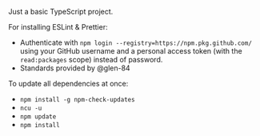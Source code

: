 Just a basic TypeScript project.

For installing ESLint & Prettier:
- Authenticate with `npm login --registry=https://npm.pkg.github.com/` using your GitHub username and a personal access token (with the `read:packages` scope) instead of password.
- Standards provided by @glen-84

To update all dependencies at once:
  - `npm install -g npm-check-updates`
  - `ncu -u`
  - `npm update`
  - `npm install`